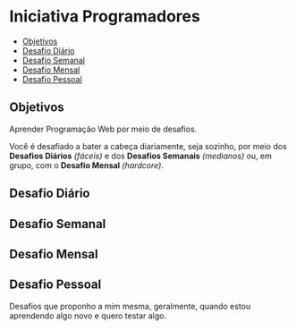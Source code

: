 # **Iniciativa Programadores**

- [Objetivos](#objetivos)
- [Desafio Diário](#desafio-diario)
- [Desafio Semanal](#desafio-semanal)
- [Desafio Mensal](#desafio-mensal)
- [Desafio Pessoal](#desafio-pessoal)


## **Objetivos**
Aprender Programação Web por meio de desafios. 

Você é desafiado a bater a cabeça diariamente, seja sozinho, por meio dos **Desafios Diários** *(fáceis)* e dos **Desafios Semanais** *(medianos)* ou, em grupo, com o **Desafio Mensal** *(hardcore)*.   

## **Desafio Diário**

<!-- ***Desafios feitos na primeira tentativa da iniciativa vingadores***

1.0. Recria o estilo da página inicial do Google. *(03/02/2020)*

2.0. Fazer a bandeira do japão, de modo responsivo. *(04/02/2020)*

3.0. Criar uma animação qualquer com CSS. *(06/02/2020)*

4.0. Fazer uma lista de itens e magias. *(07/02/2020)*

5.0. Desafio Four Card (www.frontendmentor.io). *(15/02/2020)*
-->

## **Desafio Semanal**
## **Desafio Mensal**

<!-- ***Desafio proposto na primeira tentativa da iniciativa vingadores***

1. Criar uma galeria de notas (como um Google Keep da vida)  *(29/02/2020)*

-->

## **Desafio Pessoal**

Desafios que proponho a mim mesma, geralmente, quando estou aprendendo algo novo e quero testar algo.